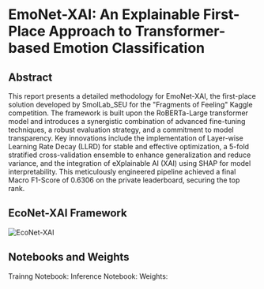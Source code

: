 # EmoNet-XAI: An Explainable First-Place Approach to Transformer-based Emotion Classification

## Abstract
This report presents a detailed methodology for EmoNet-XAI, the first-place solution developed by SmolLab\_SEU for the "Fragments of Feeling" Kaggle competition. The framework is built upon the RoBERTa-Large transformer model and introduces a synergistic combination of advanced fine-tuning techniques, a robust evaluation strategy, and a commitment to model transparency. Key innovations include the implementation of Layer-wise Learning Rate Decay (LLRD) for stable and effective optimization, a 5-fold stratified cross-validation ensemble to enhance generalization and reduce variance, and the integration of eXplainable AI (XAI) using SHAP for model interpretability. This meticulously engineered pipeline achieved a final Macro F1-Score of 0.6306 on the private leaderboard, securing the top rank.

## EcoNet-XAI Framework
![EcoNet-XAI](https://www.googleapis.com/download/storage/v1/b/kaggle-forum-message-attachments/o/inbox%2F19186184%2Fee478e95a952dbc597d112d1442114d0%2FEmoNet-XAI.png?generation=1755324575672294&alt=media)

## Notebooks and Weights
Trainng Notebook:
Inference Notebook:
Weights: 
